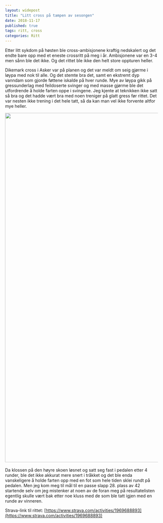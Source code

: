 ```yaml
---
layout: widepost
title: "Litt cross på tampen av sesongen"
date: 2018-11-17
published: true
tags: ritt, cross
categories: Ritt
---
```


Etter litt sykdom på høsten ble cross-ambisjonene kraftig nedskalert og det endte bare opp med et eneste crossritt på meg i år. Ambisjonene var en 3-4 men sånn ble det ikke. Og det rittet ble ikke den helt store oppturen heller. 

Dikemark cross i Asker var på planen og det var meldt om seig gjørme i løypa med nok til alle. Og det stemte bra det, samt en ekstremt dyp vanndam som gjorde føttene iskalde på hver runde. Mye av løypa gikk på gressunderlag med feildoserte svinger og med masse gjørme ble det utfordrende å holde farten oppe i svingene. Jeg kjente at teknikken ikke satt så bra og det hadde vært bra med noen treniger på glatt gress før rittet. Det var nesten ikke trening i det hele tatt, så da kan man vel ikke forvente altfor mye heller. 

<p class="img"><img class="wide" src="/assets/dikemark1.jpg" alt="" width="1000" height="1151" srcset="/assets/dikemark1.jpg 2000w, /assets/dikemark1.jpg 1000w"></p>

Da klossen på den høyre skoen løsnet og satt seg fast i pedalen etter 4 runder, ble det ikke akkurat mere snert i tråkket og det ble enda vanskeligere å holde farten opp med en fot som hele tiden sklei rundt på pedalen. Men jeg kom meg til mål til en passe slapp 28. plass av 42 startende selv om jeg mistenker at noen av de foran meg på resultatelisten egentlig skulle vært bak etter noe kluss med de som ble tatt igjen med en runde av vinneren. 

Strava-link til rittet: [https://www.strava.com/activities/1969688893](https://www.strava.com/activities/1969688893)
